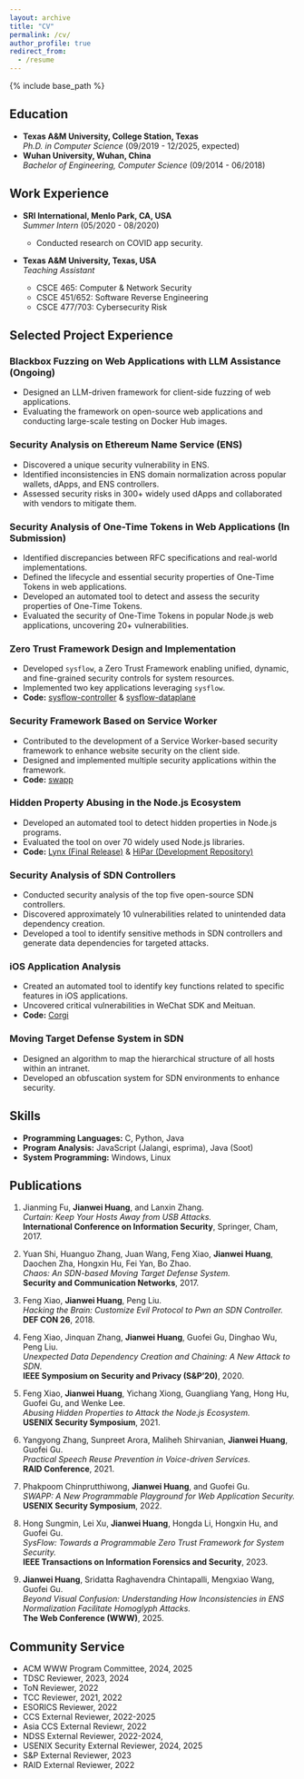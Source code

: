 ```yaml
---
layout: archive
title: "CV"
permalink: /cv/
author_profile: true
redirect_from:
  - /resume
---
```


{% include base_path %}

## Education
* **Texas A&M University, College Station, Texas**  
  *Ph.D. in Computer Science* (09/2019 - 12/2025, expected)  
* **Wuhan University, Wuhan, China**  
  *Bachelor of Engineering, Computer Science* (09/2014 - 06/2018)

## Work Experience
* **SRI International, Menlo Park, CA, USA**  
  *Summer Intern* (05/2020 - 08/2020)  
  - Conducted research on COVID app security.

* **Texas A&M University, Texas, USA**  
  *Teaching Assistant*  
  - CSCE 465: Computer & Network Security  
  - CSCE 451/652: Software Reverse Engineering  
  - CSCE 477/703: Cybersecurity Risk  

## Selected Project Experience

### **Blackbox Fuzzing on Web Applications with LLM Assistance (Ongoing)**
- Designed an LLM-driven framework for client-side fuzzing of web applications.
- Evaluating the framework on open-source web applications and conducting large-scale testing on Docker Hub images.

### **Security Analysis on Ethereum Name Service (ENS)**
- Discovered a unique security vulnerability in ENS.
- Identified inconsistencies in ENS domain normalization across popular wallets, dApps, and ENS controllers.
- Assessed security risks in 300+ widely used dApps and collaborated with vendors to mitigate them.

### **Security Analysis of One-Time Tokens in Web Applications (In Submission)**
- Identified discrepancies between RFC specifications and real-world implementations.
- Defined the lifecycle and essential security properties of One-Time Tokens in web applications.
- Developed an automated tool to detect and assess the security properties of One-Time Tokens.
- Evaluated the security of One-Time Tokens in popular Node.js web applications, uncovering 20+ vulnerabilities.

### **Zero Trust Framework Design and Implementation**
- Developed `sysflow`, a Zero Trust Framework enabling unified, dynamic, and fine-grained security controls for system resources.
- Implemented two key applications leveraging `sysflow`.
- **Code:** [sysflow-controller](https://github.com/successlab/sysflow-controller) & [sysflow-dataplane](https://github.com/successlab/sysflow-dataplane)

### **Security Framework Based on Service Worker**
- Contributed to the development of a Service Worker-based security framework to enhance website security on the client side.
- Designed and implemented multiple security applications within the framework.
- **Code:** [swapp](https://github.com/successlab/swapp)

### **Hidden Property Abusing in the Node.js Ecosystem**
- Developed an automated tool to detect hidden properties in Node.js programs.
- Evaluated the tool on over 70 widely used Node.js libraries.
- **Code:** [Lynx (Final Release)](https://github.com/xiaofen9/Lynx) & [HiPar (Development Repository)](https://github.com/cl0udz/HiPar)

### **Security Analysis of SDN Controllers**
- Conducted security analysis of the top five open-source SDN controllers.
- Discovered approximately 10 vulnerabilities related to unintended data dependency creation.
- Developed a tool to identify sensitive methods in SDN controllers and generate data dependencies for targeted attacks.

### **iOS Application Analysis**
- Created an automated tool to identify key functions related to specific features in iOS applications.
- Uncovered critical vulnerabilities in WeChat SDK and Meituan.
- **Code:** [Corgi](https://github.com/cl0udz/Corgi)

### **Moving Target Defense System in SDN**
- Designed an algorithm to map the hierarchical structure of all hosts within an intranet.
- Developed an obfuscation system for SDN environments to enhance security.

## Skills
- **Programming Languages:** C, Python, Java  
- **Program Analysis:** JavaScript (Jalangi, esprima), Java (Soot)  
- **System Programming:** Windows, Linux  

## Publications
1. Jianming Fu, **Jianwei Huang**, and Lanxin Zhang.  
   *Curtain: Keep Your Hosts Away from USB Attacks.*  
   **International Conference on Information Security**, Springer, Cham, 2017.  

2. Yuan Shi, Huanguo Zhang, Juan Wang, Feng Xiao, **Jianwei Huang**, Daochen Zha, Hongxin Hu, Fei Yan, Bo Zhao.  
   *Chaos: An SDN-based Moving Target Defense System.*  
   **Security and Communication Networks**, 2017.  

3. Feng Xiao, **Jianwei Huang**, Peng Liu.  
   *Hacking the Brain: Customize Evil Protocol to Pwn an SDN Controller.*  
   **DEF CON 26**, 2018.  

4. Feng Xiao, Jinquan Zhang, **Jianwei Huang**, Guofei Gu, Dinghao Wu, Peng Liu.  
   *Unexpected Data Dependency Creation and Chaining: A New Attack to SDN.*  
   **IEEE Symposium on Security and Privacy (S&P’20)**, 2020.  

5. Feng Xiao, **Jianwei Huang**, Yichang Xiong, Guangliang Yang, Hong Hu, Guofei Gu, and Wenke Lee.  
   *Abusing Hidden Properties to Attack the Node.js Ecosystem.*  
   **USENIX Security Symposium**, 2021.  

6. Yangyong Zhang, Sunpreet Arora, Maliheh Shirvanian, **Jianwei Huang**, Guofei Gu.  
   *Practical Speech Reuse Prevention in Voice-driven Services.*  
   **RAID Conference**, 2021.  

7. Phakpoom Chinprutthiwong, **Jianwei Huang**, and Guofei Gu.  
   *SWAPP: A New Programmable Playground for Web Application Security.*  
   **USENIX Security Symposium**, 2022.  

8. Hong Sungmin, Lei Xu, **Jianwei Huang**, Hongda Li, Hongxin Hu, and Guofei Gu.  
   *SysFlow: Towards a Programmable Zero Trust Framework for System Security.*  
   **IEEE Transactions on Information Forensics and Security**, 2023.  

9. **Jianwei Huang**, Sridatta Raghavendra Chintapalli, Mengxiao Wang, Guofei Gu.  
   *Beyond Visual Confusion: Understanding How Inconsistencies in ENS Normalization Facilitate Homoglyph Attacks.*  
   **The Web Conference (WWW)**, 2025.  

## Community Service
- ACM WWW Program Committee, 2024, 2025
- TDSC Reviewer, 2023, 2024
- ToN Reviewer, 2022
- TCC Reviewer, 2021, 2022
- ESORICS Reviewer, 2022
- CCS External Reviewer, 2022-2025
- Asia CCS External Reviewr, 2022
- NDSS External Reviewer, 2022-2024, 
- USENIX Security External Reviewer, 2024, 2025
- S&P External Reviewer, 2023
- RAID External Reviewer, 2022
